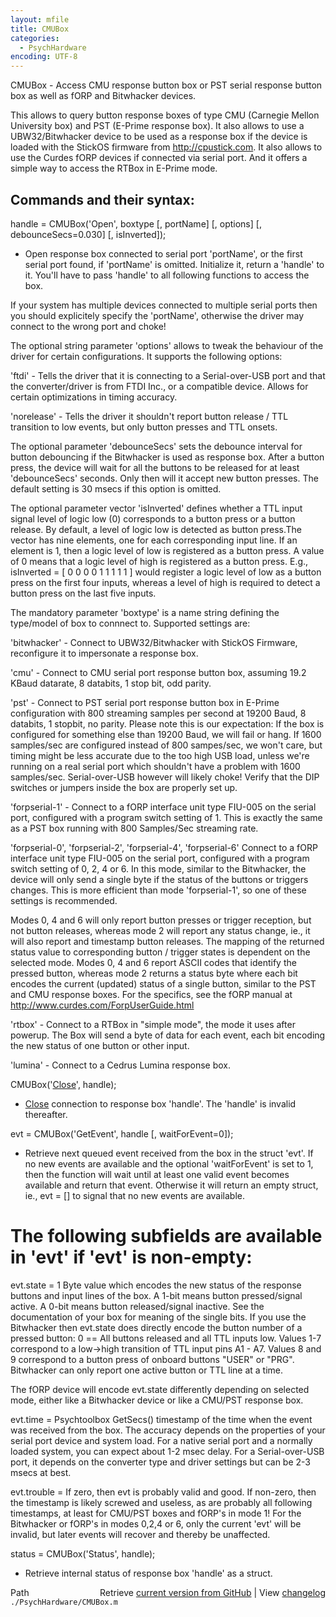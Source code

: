 ```yaml
---
layout: mfile
title: CMUBox
categories:
  - PsychHardware
encoding: UTF-8
---
```


CMUBox - Access CMU response button box or PST serial response button box as well as fORP and Bitwhacker devices.


This allows to query button response boxes of type CMU (Carnegie Mellon
University box) and PST (E-Prime response box). It also allows to use a
UBW32/Bitwhacker device to be used as a response box if the device is
loaded with the StickOS firmware from http://cpustick.com. It also allows
to use the Curdes fORP devices if connected via serial port. And it offers
a simple way to access the RTBox in E-Prime mode.

Commands and their syntax:
--------------------------

handle = CMUBox('Open', boxtype [, portName] [, options] [, debounceSecs=0.030] [, isInverted]);
- Open response box connected to serial port 'portName', or the first
serial port found, if 'portName' is omitted. Initialize it, return a
'handle' to it. You'll have to pass 'handle' to all following functions
to access the box.

If your system has multiple devices connected to multiple serial ports
then you should explicitely specify the 'portName', otherwise the driver
may connect to the wrong port and choke!

The optional string parameter 'options' allows to tweak the behaviour of
the driver for certain configurations. It supports the following options:

'ftdi' - Tells the driver that it is connecting to a Serial-over-USB port
and that the converter/driver is from FTDI Inc., or a compatible device.
Allows for certain optimizations in timing accuracy.

'norelease' - Tells the driver it shouldn't report button release / TTL
transition to low events, but only button presses and TTL onsets.


The optional parameter 'debounceSecs' sets the debounce interval for
button debouncing if the Bitwhacker is used as response box. After a
button press, the device will wait for all the buttons to be released for
at least 'debounceSecs' seconds. Only then will it accept new button
presses. The default setting is 30 msecs if this option is omitted.


The optional parameter vector 'isInverted' defines whether a TTL input
signal level of logic low (0) corresponds to a button press or a button
release. By default, a level of logic low is detected as button press.The
vector has nine elements, one for each corresponding input line. If an
element is 1, then a logic level of low is registered as a button press.
A value of 0 means that a logic level of high is registered as a button
press. E.g., isInverted = [ 0 0 0 0 1 1 1 1 1 ] would register a logic
level of low as a button press on the first four inputs, whereas a level
of high is required to detect a button press on the last five inputs.


The mandatory parameter 'boxtype' is a name string defining the
type/model of box to connnect to. Supported settings are:

'bitwhacker' - Connect to UBW32/Bitwhacker with StickOS Firmware,
reconfigure it to impersonate a response box.

'cmu' - Connect to CMU serial port response button box, assuming 19.2
KBaud datarate, 8 databits, 1 stop bit, odd parity.

'pst' - Connect to PST serial port response button box in E-Prime
configuration with 800 streaming samples per second at 19200 Baud, 8
databits, 1 stopbit, no parity. Please note this is our expectation: If
the box is configured for something else than 19200 Baud, we will fail or
hang. If 1600 samples/sec are configured instead of 800 sampes/sec, we
won't care, but timing might be less accurate due to the too high USB load,
unless we're running on a real serial port which shouldn't have a
problem with 1600 samples/sec. Serial-over-USB however will likely choke!
Verify that the DIP switches or jumpers inside the box are properly set
up.

'forpserial-1' - Connect to a fORP interface unit type FIU-005 on the
serial port, configured with a program switch setting of 1. This is
exactly the same as a PST box running with 800 Samples/Sec streaming
rate.

'forpserial-0', 'forpserial-2', 'forpserial-4', 'forpserial-6'
Connect to a fORP interface unit type FIU-005 on the serial port,
configured with a program switch setting of 0, 2, 4 or 6. In this mode,
similar to the Bitwhacker, the device will only send a single byte if the
status of the buttons or triggers changes. This is more efficient than
mode 'forpserial-1', so one of these settings is recommended.

Modes 0, 4 and 6 will only report button presses or trigger reception,
but not button releases, whereas mode 2 will report any status change,
ie., it will also report and timestamp button releases. The mapping of
the returned status value to corresponding button / trigger states is
dependent on the selected mode. Modes 0, 4 and 6 report ASCII codes that
identify the pressed button, whereas mode 2 returns a status byte where
each bit encodes the current (updated) status of a single button, similar
to the PST and CMU response boxes. For the specifics, see the fORP manual
at http://www.curdes.com/ForpUserGuide.html

'rtbox' - Connect to a RTBox in "simple mode", the mode it uses after
powerup. The Box will send a byte of data for each event, each bit encoding
the new status of one button or other input.

'lumina' - Connect to a Cedrus Lumina response box.


CMUBox('[Close](/docs/Close)', handle);
- [Close](/docs/Close) connection to response box 'handle'. The 'handle' is invalid
thereafter.


evt = CMUBox('GetEvent', handle [, waitForEvent=0]);
- Retrieve next queued event received from the box in the struct 'evt'.
If no new events are available and the optional 'waitForEvent' is set to
1, then the function will wait until at least one valid event becomes
available and return that event. Otherwise it will return an empty struct,
ie., evt = [] to signal that no new events are available.

# The following subfields are available in 'evt' if 'evt' is non-empty:

evt.state = 1 Byte value which encodes the new status of the response
buttons and input lines of the box. A 1-bit means button pressed/signal
active. A 0-bit means button released/signal inactive. See the
documentation of your box for meaning of the single bits. If you use the
Bitwhacker then evt.state does directly encode the button number of a
pressed button: 0 == All buttons released and all TTL inputs low.
Values 1-7 correspond to a low->high transition of TTL input pins A1 - A7.
Values 8 and 9 correspond to a button press of onboard buttons "USER" or
"PRG". Bitwhacker can only report one active button or TTL line at a time.

The fORP device will encode evt.state differently depending on selected
mode, either like a Bitwhacker device or like a CMU/PST response box.

evt.time  = Psychtoolbox GetSecs() timestamp of the time when the event
was received from the box. The accuracy depends on the properties of your
serial port device and system load. For a native serial port and a
normally loaded system, you can expect about 1-2 msec delay. For a
Serial-over-USB port, it depends on the converter type and driver
settings but can be 2-3 msecs at best.

evt.trouble = If zero, then evt is probably valid and good. If non-zero,
then the timestamp is likely screwed and useless, as are probably all
following timestamps, at least for CMU/PST boxes and fORP's in mode 1!
For the Bitwhacker or fORP's in modes 0,2,4 or 6, only the current 'evt'
will be invalid, but later events will recover and thereby be unaffected.


status = CMUBox('Status', handle);
- Retrieve internal status of response box 'handle' as a struct.




<div class="code_header" style="text-align:right;">
  <span style="float:left;">Path&nbsp;&nbsp;</span> <span class="counter">Retrieve <a href=
  "https://raw.github.com/Psychtoolbox-3/Psychtoolbox-3/beta/./PsychHardware/CMUBox.m">current version from GitHub</a> | View <a href=
  "https://github.com/Psychtoolbox-3/Psychtoolbox-3/commits/beta/./PsychHardware/CMUBox.m">changelog</a></span>
</div>
<div class="code">
  <code>./PsychHardware/CMUBox.m</code>
</div>

